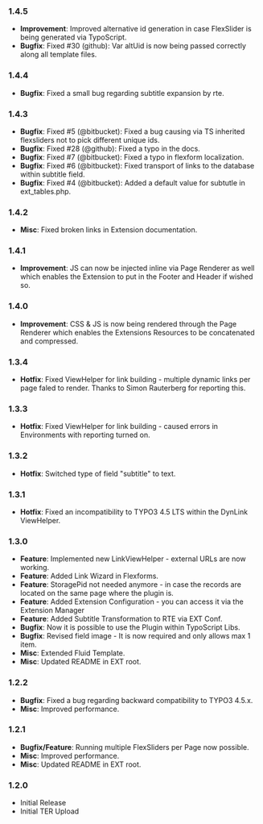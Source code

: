 ### 1.4.5
* __Improvement__: Improved alternative id generation in case FlexSlider is being generated via TypoScript.
* __Bugfix__: Fixed #30 (github): Var altUid is now being passed correctly along all template files.

### 1.4.4
* __Bugfix__: Fixed a small bug regarding subtitle expansion by rte.


### 1.4.3
* __Bugfix__: Fixed #5 (@bitbucket): Fixed a bug causing via TS inherited flexsliders not to pick different unique ids.
* __Bugfix__: Fixed #28 (@github): Fixed a typo in the docs.
* __Bugfix__: Fixed #7 (@bitbucket): Fixed a typo in flexform localization.
* __Bugfix__: Fixed #6 (@bitbucket): Fixed transport of links to the database within subtitle field.
* __Bugfix__: Fixed #4 (@bitbucket): Added a default value for subtutle in ext_tables.php.


### 1.4.2

* __Misc__: Fixed broken links in Extension documentation.

### 1.4.1

* __Improvement__: JS can now be injected inline via Page Renderer as well which enables the Extension to put in the Footer and Header if wished so.

### 1.4.0

* __Improvement__: CSS & JS is now being rendered through the Page Renderer which enables the Extensions Resources to be concatenated and compressed.

### 1.3.4

* __Hotfix__: Fixed ViewHelper for link building - multiple dynamic links per page faled to render. Thanks to Simon Rauterberg for reporting this.

### 1.3.3

* __Hotfix__: Fixed ViewHelper for link building - caused errors in Environments with reporting turned on.

### 1.3.2

* __Hotfix__: Switched type of field "subtitle" to text.

### 1.3.1

* __Hotfix__: Fixed an incompatibility to TYPO3 4.5 LTS within the DynLink ViewHelper.

### 1.3.0

* __Feature__: Implemented new LinkViewHelper - external URLs are now working.
* __Feature__: Added Link Wizard in Flexforms.
* __Feature__: StoragePid not needed anymore - in case the records are located on the same page where the plugin is.
* __Feature__: Added Extension Configuration - you can access it via the Extension Manager
* __Feature__: Added Subtitle Transformation to RTE via EXT Conf.
* __Bugfix__: Now it is possible to use the Plugin within TypoScript Libs.
* __Bugfix__: Revised field image - It is now required and only allows max 1 item.
* __Misc__: Extended Fluid Template.
* __Misc__: Updated README in EXT root.

### 1.2.2

* __Bugfix__: Fixed a bug regarding backward compatibility to TYPO3 4.5.x.
* __Misc__: Improved performance.

### 1.2.1

* __Bugfix/Feature__: Running multiple FlexSliders per Page now possible.
* __Misc__: Improved performance.
* __Misc__: Updated README in EXT root.

### 1.2.0

* Initial Release
* Initial TER Upload